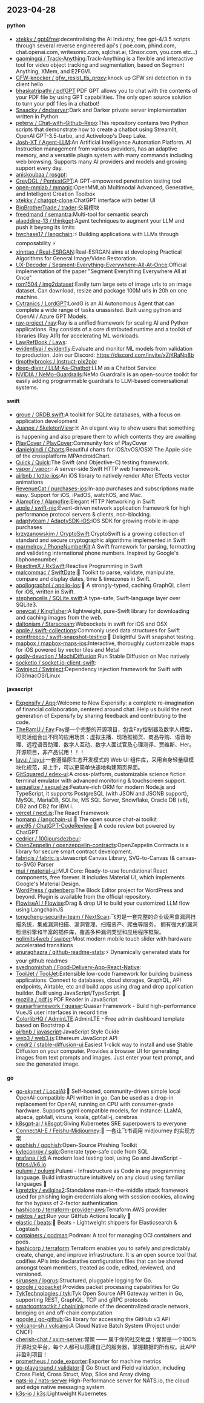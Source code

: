 ## 2023-04-28

#### python
* [xtekky / gpt4free](https://github.com/xtekky/gpt4free):decentralising the Ai Industry, free gpt-4/3.5 scripts through several reverse engineered api's ( poe.com, phind.com, chat.openai.com, writesonic.com, sqlchat.ai, t3nsor.com, you.com etc...)
* [gaomingqi / Track-Anything](https://github.com/gaomingqi/Track-Anything):Track-Anything is a flexible and interactive tool for video object tracking and segmentation, based on Segment Anything, XMem, and E2FGVI.
* [GFW-knocker / gfw_resist_tls_proxy](https://github.com/GFW-knocker/gfw_resist_tls_proxy):knock up GFW sni detection in tls client hello
* [bhaskatripathi / pdfGPT](https://github.com/bhaskatripathi/pdfGPT):PDF GPT allows you to chat with the contents of your PDF file by using GPT capabilities. The only open source solution to turn your pdf files in a chatbot!
* [Snaacky / dndserver](https://github.com/Snaacky/dndserver):Dark and Darker private server implementation written in Python
* [peterw / Chat-with-Github-Repo](https://github.com/peterw/Chat-with-Github-Repo):This repository contains two Python scripts that demonstrate how to create a chatbot using Streamlit, OpenAI GPT-3.5-turbo, and Activeloop's Deep Lake.
* [Josh-XT / Agent-LLM](https://github.com/Josh-XT/Agent-LLM):An Artificial Intelligence Automation Platform. AI Instruction management from various providers, has an adaptive memory, and a versatile plugin system with many commands including web browsing. Supports many AI providers and models and growing support every day.
* [aniskoubaa / rosgpt](https://github.com/aniskoubaa/rosgpt):
* [GreyDGL / PentestGPT](https://github.com/GreyDGL/PentestGPT):A GPT-empowered penetration testing tool
* [open-mmlab / mmagic](https://github.com/open-mmlab/mmagic):OpenMMLab Multimodal Advanced, Generative, and Intelligent Creation Toolbox
* [xtekky / chatgpt-clone](https://github.com/xtekky/chatgpt-clone):ChatGPT interface with better UI
* [BigBrotherTrade / trader](https://github.com/BigBrotherTrade/trader):交易模块
* [freedmand / semantra](https://github.com/freedmand/semantra):Multi-tool for semantic search
* [alaeddine-13 / thinkgpt](https://github.com/alaeddine-13/thinkgpt):Agent techniques to augment your LLM and push it beyong its limits
* [hwchase17 / langchain](https://github.com/hwchase17/langchain):⚡
Building applications with LLMs through composability
⚡
* [xinntao / Real-ESRGAN](https://github.com/xinntao/Real-ESRGAN):Real-ESRGAN aims at developing Practical Algorithms for General Image/Video Restoration.
* [UX-Decoder / Segment-Everything-Everywhere-All-At-Once](https://github.com/UX-Decoder/Segment-Everything-Everywhere-All-At-Once):Official implementation of the paper "Segment Everything Everywhere All at Once"
* [rom1504 / img2dataset](https://github.com/rom1504/img2dataset):Easily turn large sets of image urls to an image dataset. Can download, resize and package 100M urls in 20h on one machine.
* [Cytranics / LordGPT](https://github.com/Cytranics/LordGPT):LordG is an AI Autonomous Agent that can complete a wide range of tasks unassisted. Built using python and OpenAI / Azure GPT Models.
* [ray-project / ray](https://github.com/ray-project/ray):Ray is a unified framework for scaling AI and Python applications. Ray consists of a core distributed runtime and a toolkit of libraries (Ray AIR) for accelerating ML workloads.
* [LawRefBook / Laws](https://github.com/LawRefBook/Laws):
* [evidentlyai / evidently](https://github.com/evidentlyai/evidently):Evaluate and monitor ML models from validation to production. Join our Discord: https://discord.com/invite/xZjKRaNp8b
* [timothybrooks / instruct-pix2pix](https://github.com/timothybrooks/instruct-pix2pix):
* [deep-diver / LLM-As-Chatbot](https://github.com/deep-diver/LLM-As-Chatbot):LLM as a Chatbot Service
* [NVIDIA / NeMo-Guardrails](https://github.com/NVIDIA/NeMo-Guardrails):NeMo Guardrails is an open-source toolkit for easily adding programmable guardrails to LLM-based conversational systems.

#### swift
* [groue / GRDB.swift](https://github.com/groue/GRDB.swift):A toolkit for SQLite databases, with a focus on application development
* [Juanpe / SkeletonView](https://github.com/Juanpe/SkeletonView):☠️
An elegant way to show users that something is happening and also prepare them to which contents they are awaiting
* [PlayCover / PlayCover](https://github.com/PlayCover/PlayCover):Community fork of PlayCover
* [danielgindi / Charts](https://github.com/danielgindi/Charts):Beautiful charts for iOS/tvOS/OSX! The Apple side of the crossplatform MPAndroidChart.
* [Quick / Quick](https://github.com/Quick/Quick):The Swift (and Objective-C) testing framework.
* [vapor / vapor](https://github.com/vapor/vapor):💧
A server-side Swift HTTP web framework.
* [airbnb / lottie-ios](https://github.com/airbnb/lottie-ios):An iOS library to natively render After Effects vector animations
* [RevenueCat / purchases-ios](https://github.com/RevenueCat/purchases-ios):In-app purchases and subscriptions made easy. Support for iOS, iPadOS, watchOS, and Mac.
* [Alamofire / Alamofire](https://github.com/Alamofire/Alamofire):Elegant HTTP Networking in Swift
* [apple / swift-nio](https://github.com/apple/swift-nio):Event-driven network application framework for high performance protocol servers & clients, non-blocking.
* [adaptyteam / AdaptySDK-iOS](https://github.com/adaptyteam/AdaptySDK-iOS):iOS SDK for growing mobile in-app purchases
* [krzyzanowskim / CryptoSwift](https://github.com/krzyzanowskim/CryptoSwift):CryptoSwift is a growing collection of standard and secure cryptographic algorithms implemented in Swift
* [marmelroy / PhoneNumberKit](https://github.com/marmelroy/PhoneNumberKit):A Swift framework for parsing, formatting and validating international phone numbers. Inspired by Google's libphonenumber.
* [ReactiveX / RxSwift](https://github.com/ReactiveX/RxSwift):Reactive Programming in Swift
* [malcommac / SwiftDate](https://github.com/malcommac/SwiftDate):🐔
Toolkit to parse, validate, manipulate, compare and display dates, time & timezones in Swift.
* [apollographql / apollo-ios](https://github.com/apollographql/apollo-ios):📱
A strongly-typed, caching GraphQL client for iOS, written in Swift.
* [stephencelis / SQLite.swift](https://github.com/stephencelis/SQLite.swift):A type-safe, Swift-language layer over SQLite3.
* [onevcat / Kingfisher](https://github.com/onevcat/Kingfisher):A lightweight, pure-Swift library for downloading and caching images from the web.
* [daltoniam / Starscream](https://github.com/daltoniam/Starscream):Websockets in swift for iOS and OSX
* [apple / swift-collections](https://github.com/apple/swift-collections):Commonly used data structures for Swift
* [pointfreeco / swift-snapshot-testing](https://github.com/pointfreeco/swift-snapshot-testing):📸
Delightful Swift snapshot testing.
* [mapbox / mapbox-maps-ios](https://github.com/mapbox/mapbox-maps-ios):Interactive, thoroughly customizable maps for iOS powered by vector tiles and Metal
* [godly-devotion / MochiDiffusion](https://github.com/godly-devotion/MochiDiffusion):Run Stable Diffusion on Mac natively
* [socketio / socket.io-client-swift](https://github.com/socketio/socket.io-client-swift):
* [Swinject / Swinject](https://github.com/Swinject/Swinject):Dependency injection framework for Swift with iOS/macOS/Linux

#### javascript
* [Expensify / App](https://github.com/Expensify/App):Welcome to New Expensify: a complete re-imagination of financial collaboration, centered around chat. Help us build the next generation of Expensify by sharing feedback and contributing to the code.
* [TheRamU / Fay](https://github.com/TheRamU/Fay):Fay是一个完整的开源项目，包含Fay控制器及数字人模型，可灵活组合出不同的应用场景：虚拟主播、现场推销货、商品导购、语音助理、远程语音助理、数字人互动、数字人面试官及心理测评、贾维斯、Her。 开源项目，非产品试用！！！
* [layui / layui](https://github.com/layui/layui):一套遵循原生态开发模式的 Web UI 组件库，采用自身轻量级模块化规范，易上手，可以更简单快速地构建网页界面。
* [GitSquared / edex-ui](https://github.com/GitSquared/edex-ui):A cross-platform, customizable science fiction terminal emulator with advanced monitoring & touchscreen support.
* [sequelize / sequelize](https://github.com/sequelize/sequelize):Feature-rich ORM for modern Node.js and TypeScript, it supports PostgreSQL (with JSON and JSONB support), MySQL, MariaDB, SQLite, MS SQL Server, Snowflake, Oracle DB (v6), DB2 and DB2 for IBM i.
* [vercel / next.js](https://github.com/vercel/next.js):The React Framework
* [homanp / langchain-ui](https://github.com/homanp/langchain-ui):🧬
The open source chat-ai toolkit
* [anc95 / ChatGPT-CodeReview](https://github.com/anc95/ChatGPT-CodeReview):🐥
A code review bot powered by ChatGPT
* [cedricr / 100joursdezbeul](https://github.com/cedricr/100joursdezbeul):
* [OpenZeppelin / openzeppelin-contracts](https://github.com/OpenZeppelin/openzeppelin-contracts):OpenZeppelin Contracts is a library for secure smart contract development.
* [fabricjs / fabric.js](https://github.com/fabricjs/fabric.js):Javascript Canvas Library, SVG-to-Canvas (& canvas-to-SVG) Parser
* [mui / material-ui](https://github.com/mui/material-ui):MUI Core: Ready-to-use foundational React components, free forever. It includes Material UI, which implements Google's Material Design.
* [WordPress / gutenberg](https://github.com/WordPress/gutenberg):The Block Editor project for WordPress and beyond. Plugin is available from the official repository.
* [FlowiseAI / Flowise](https://github.com/FlowiseAI/Flowise):Drag & drop UI to build your customized LLM flow using LangchainJS
* [tongcheng-security-team / NextScan](https://github.com/tongcheng-security-team/NextScan):飞刃是一套完整的企业级黑盒漏洞扫描系统，集成漏洞扫描、漏洞管理、扫描资产、爬虫等服务。 拥有强大的漏洞检测引擎和丰富的插件库，覆盖多种漏洞类型和应用程序框架。
* [nolimits4web / swiper](https://github.com/nolimits4web/swiper):Most modern mobile touch slider with hardware accelerated transitions
* [anuraghazra / github-readme-stats](https://github.com/anuraghazra/github-readme-stats):⚡
Dynamically generated stats for your github readmes
* [syednomishah / Food-Delivery-App-React-Native](https://github.com/syednomishah/Food-Delivery-App-React-Native):
* [ToolJet / ToolJet](https://github.com/ToolJet/ToolJet):Extensible low-code framework for building business applications. Connect to databases, cloud storages, GraphQL, API endpoints, Airtable, etc and build apps using drag and drop application builder. Built using JavaScript/TypeScript.
🚀
* [mozilla / pdf.js](https://github.com/mozilla/pdf.js):PDF Reader in JavaScript
* [quasarframework / quasar](https://github.com/quasarframework/quasar):Quasar Framework - Build high-performance VueJS user interfaces in record time
* [ColorlibHQ / AdminLTE](https://github.com/ColorlibHQ/AdminLTE):AdminLTE - Free admin dashboard template based on Bootstrap 4
* [airbnb / javascript](https://github.com/airbnb/javascript):JavaScript Style Guide
* [web3 / web3.js](https://github.com/web3/web3.js):Ethereum JavaScript API
* [cmdr2 / stable-diffusion-ui](https://github.com/cmdr2/stable-diffusion-ui):Easiest 1-click way to install and use Stable Diffusion on your computer. Provides a browser UI for generating images from text prompts and images. Just enter your text prompt, and see the generated image.

#### go
* [go-skynet / LocalAI](https://github.com/go-skynet/LocalAI):🤖
Self-hosted, community-driven simple local OpenAI-compatible API written in go. Can be used as a drop-in replacement for OpenAI, running on CPU with consumer-grade hardware. Supports ggml compatible models, for instance: LLaMA, alpaca, gpt4all, vicuna, koala, gpt4all-j, cerebras
* [k8sgpt-ai / k8sgpt](https://github.com/k8sgpt-ai/k8sgpt):Giving Kubernetes SRE superpowers to everyone
* [ConnectAI-E / Feishu-Midjourney](https://github.com/ConnectAI-E/Feishu-Midjourney):🍎
一套让飞书调用 midjourney 的实现方案
* [gophish / gophish](https://github.com/gophish/gophish):Open-Source Phishing Toolkit
* [kyleconroy / sqlc](https://github.com/kyleconroy/sqlc):Generate type-safe code from SQL
* [grafana / k6](https://github.com/grafana/k6):A modern load testing tool, using Go and JavaScript - https://k6.io
* [pulumi / pulumi](https://github.com/pulumi/pulumi):Pulumi - Infrastructure as Code in any programming language. Build infrastructure intuitively on any cloud using familiar languages
🚀
* [kgretzky / evilginx2](https://github.com/kgretzky/evilginx2):Standalone man-in-the-middle attack framework used for phishing login credentials along with session cookies, allowing for the bypass of 2-factor authentication
* [hashicorp / terraform-provider-aws](https://github.com/hashicorp/terraform-provider-aws):Terraform AWS provider
* [nektos / act](https://github.com/nektos/act):Run your GitHub Actions locally
🚀
* [elastic / beats](https://github.com/elastic/beats):🐠
Beats - Lightweight shippers for Elasticsearch & Logstash
* [containers / podman](https://github.com/containers/podman):Podman: A tool for managing OCI containers and pods.
* [hashicorp / terraform](https://github.com/hashicorp/terraform):Terraform enables you to safely and predictably create, change, and improve infrastructure. It is an open source tool that codifies APIs into declarative configuration files that can be shared amongst team members, treated as code, edited, reviewed, and versioned.
* [sirupsen / logrus](https://github.com/sirupsen/logrus):Structured, pluggable logging for Go.
* [google / gopacket](https://github.com/google/gopacket):Provides packet processing capabilities for Go
* [TykTechnologies / tyk](https://github.com/TykTechnologies/tyk):Tyk Open Source API Gateway written in Go, supporting REST, GraphQL, TCP and gRPC protocols
* [smartcontractkit / chainlink](https://github.com/smartcontractkit/chainlink):node of the decentralized oracle network, bridging on and off-chain computation
* [google / go-github](https://github.com/google/go-github):Go library for accessing the GitHub v3 API
* [volcano-sh / volcano](https://github.com/volcano-sh/volcano):A Cloud Native Batch System (Project under CNCF)
* [cherish-chat / xxim-server](https://github.com/cherish-chat/xxim-server):惺惺 —— 属于你的社交地盘！惺惺是一个100%开源社交平台，每个人都可以搭建自己的服务器，掌握数据的所有权。此APP非盈利项目！
* [prometheus / node_exporter](https://github.com/prometheus/node_exporter):Exporter for machine metrics
* [go-playground / validator](https://github.com/go-playground/validator):💯
Go Struct and Field validation, including Cross Field, Cross Struct, Map, Slice and Array diving
* [nats-io / nats-server](https://github.com/nats-io/nats-server):High-Performance server for NATS.io, the cloud and edge native messaging system.
* [k3s-io / k3s](https://github.com/k3s-io/k3s):Lightweight Kubernetes
